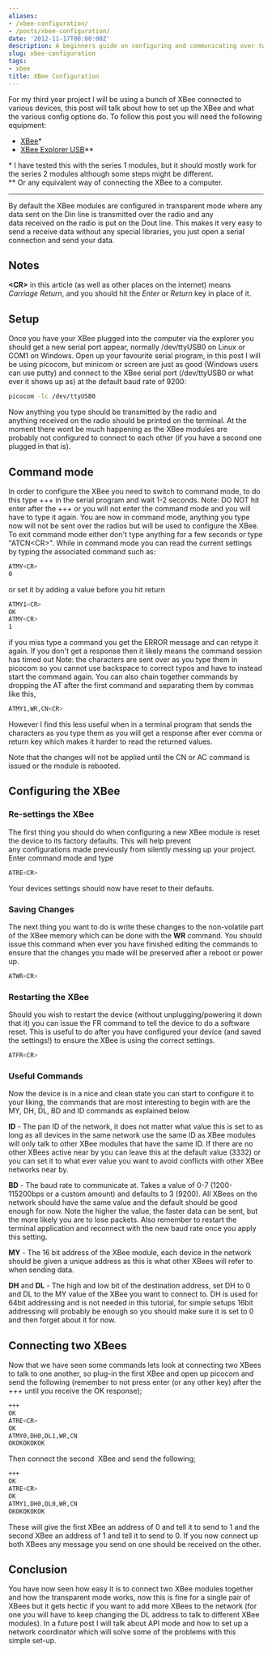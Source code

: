 ```yaml
---
aliases:
- /xbee-configuration/
- /posts/xbee-configuration/
date: '2012-11-17T00:00:00Z'
description: A beginners guide on configuring and communicating over two xbees.
slug: xbee-configuration
tags:
- xbee
title: XBee Configuration
---
```


For my third year project I will be using a bunch of XBee connected to various
devices, this post will talk about how to set up the XBee and what the various
config options do. To follow this post you will need the following equipment:

* [XBee](https://www.sparkfun.com/products/8665)\*
* [XBee Explorer USB]( https://www.sparkfun.com/products/8687)\*\*

\* I have tested this with the series 1 modules, but it should mostly work for the series 2 modules although some steps might be different.  
\*\* Or any equivalent way of connecting the XBee to a computer.

---

By default the XBee modules are configured in transparent mode where any data
sent on the Din line is transmitted over the radio and any data received on the
radio is put on the Dout line. This makes it very easy to send a receive data
without any special libraries, you just open a serial connection and send your
data.

## Notes

**\<CR\>** in this article (as well as other places on the internet) means 
_Carriage Return_, and you should hit the _Enter_ or _Return_ key in place of
it.

## Setup

Once you have your XBee plugged into the computer via the explorer you should
get a new serial port appear, normally /dev/ttyUSB0 on Linux or COM1 on Windows.
Open up your favourite serial program, in this post I will be using picocom, but
minicom or screen are just as good (Windows users can use putty) and connect to
the XBee serial port (/dev/ttyUSB0 or what ever it shows up as) at the default
baud rate of 9200:

```bash
picocom -lc /dev/ttyUSB0
```

Now anything you type should be transmitted by the radio and anything received
on the radio should be printed on the terminal. At the moment there wont be much
happening as the XBee modules are probably not configured to connect to each
other (if you have a second one plugged in that is).

## Command mode

In order to configure the XBee you need to switch to command mode, to do this
type +++ in the serial program and wait 1-2 seconds. Note: DO NOT hit enter
after the +++ or you will not enter the command mode and you will have to type
it again. You are now in command mode, anything you type now will not be sent
over the radios but will be used to configure the XBee. To exit command mode
either don't type anything for a few seconds or type "ATCN&lt;CR&gt;". While in
command mode you can read the current settings by typing the associated command
such as:

```bash
ATMY<CR>
0
```

or set it by adding a value before you hit return

```bash
ATMY1<CR>
OK
ATMY<CR>
1
```

if you miss type a command you get the ERROR message and can retype it again. If
you don't get a response then it likely means the command session has timed out
Note: the characters are sent over as you type them in picocom so you cannot use
backspace to correct typos and have to instead start the command again. You can
also chain together commands by dropping the AT after the first command and
separating them by commas like this,

```bash
ATMY1,WR,CN<CR>
```

However I find this less useful when in a terminal program that sends the
characters as you type them as you will get a response after ever comma or
return key which makes it harder to read the returned values.

Note that the changes will not be applied until the CN or AC command is issued
or the module is rebooted.

## Configuring the XBee

### Re-settings the XBee

The first thing you should do when configuring a new XBee module is reset the
device to its factory defaults. This will help prevent any configurations made
previously from silently messing up your project. Enter command mode and type

```bash
ATRE<CR>
```

Your devices settings should now have reset to their defaults.

### Saving Changes

The next thing you want to do is write these changes to the non-volatile part of
the XBee memory which can be done with the **WR** command. You should issue this
command when ever you have finished editing the commands to ensure that the
changes you made will be preserved after a reboot or power up.

```bash
ATWR<CR>
```

### Restarting the XBee

Should you wish to restart the device (without unplugging/powering it down that
it) you can issue the FR command to tell the device to do a software reset. This
is useful to do after you have configured your device (and saved the settings!)
to ensure the XBee is using the correct settings.

```bash
ATFR<CR>
```

### Useful Commands

Now the device is in a nice and clean state you can start to configure it to
your liking, the commands that are most interesting to begin with are the MY,
DH, DL, BD and ID commands as explained below.

**ID** - The pan ID of the network, it does not matter what value this is set to
as long as all devices in the same network use the same ID as XBee modules will
only talk to other XBee modules that have the same ID. If there are no other
XBees active near by you can leave this at the default value (3332) or you can
set it to what ever value you want to avoid conflicts with other XBee networks
near by.

**BD** - The baud rate to communicate at. Takes a value of 0-7 (1200-115200bps
or a custom amount) and defaults to 3 (9200). All XBees on the network should
have the same value and the default should be good enough for now. Note the
higher the value, the faster data can be sent, but the more likely you are to
lose packets. Also remember to restart the terminal application and reconnect
with the new baud rate once you apply this setting.

**MY** - The 16 bit address of the XBee module, each device in the network
should be given a unique address as this is what other XBees will refer to when
sending data.

**DH** and **DL** - The high and low bit of the destination address, set DH to 0
and DL to the MY value of the XBee you want to connect to. DH is used for 64bit
addressing and is not needed in this tutorial, for simple setups 16bit
addressing will probably be enough so you should make sure it is set to 0 and
then forget about it for now.

## Connecting two XBees

Now that we have seen some commands lets look at connecting two XBees to talk to
one another, so plug-in the first XBee and open up picocom and send the
following (remember to not press enter (or any other key) after the +++ until
you receive the OK response);

```bash
+++
OK
ATRE<CR>
OK
ATMY0,DH0,DL1,WR,CN
OKOKOKOKOK
```

Then connect the second  XBee and send the following;

```bash
+++
OK
ATRE<CR>
OK
ATMY1,DH0,DL0,WR,CN
OKOKOKOKOK
```

These will give the first XBee an address of 0 and tell it to send to 1 and the
second XBee an address of 1 and tell it to send to 0. If you now connect up both
XBees any message you send on one should be received on the other.

## Conclusion

You have now seen how easy it is to connect two XBee modules together and how
the transparent mode works, now this is fine for a single pair of XBees but it
gets hectic if you want to add more XBees to the network (for one you will have
to keep changing the DL address to talk to different XBee modules). In a future
post I will talk about API mode and how to set up a network coordinator which
will solve some of the problems with this simple set-up.
